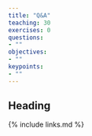 ```yaml
---
title: "Q&A"
teaching: 30
exercises: 0
questions: 
- ""
objectives:
- ""
keypoints:
- ""
---
```


## Heading


{% include links.md %}

